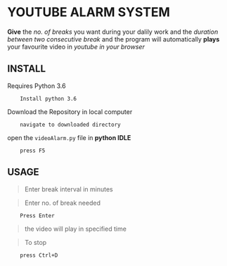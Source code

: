 # YOUTUBE ALARM SYSTEM

**Give** the _no. of breaks_ you want during your dalily work and the _duration between two consecutive break_
 and the program will automatically **plays** your favourite video in _youtube in your browser_
 
## INSTALL

Requires Python 3.6
```
    Install python 3.6
```
Download the Repository in local computer
```
    navigate to downloaded directory
```

open the `videoAlarm.py` file in **python IDLE** 
```
    press F5
```

## USAGE
> Enter break interval in minutes 

> Enter no. of break needed
```
    Press Enter 
```
> the video will play in specified time

> To stop
```
    press Ctrl+D
```